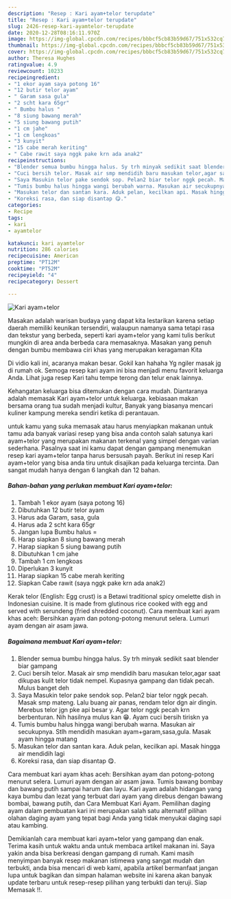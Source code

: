 ```yaml
---
description: "Resep : Kari ayam+telor terupdate"
title: "Resep : Kari ayam+telor terupdate"
slug: 2426-resep-kari-ayamtelor-terupdate
date: 2020-12-28T08:16:11.970Z
image: https://img-global.cpcdn.com/recipes/bbbcf5cb83b59d67/751x532cq70/kari-ayamtelor-foto-resep-utama.jpg
thumbnail: https://img-global.cpcdn.com/recipes/bbbcf5cb83b59d67/751x532cq70/kari-ayamtelor-foto-resep-utama.jpg
cover: https://img-global.cpcdn.com/recipes/bbbcf5cb83b59d67/751x532cq70/kari-ayamtelor-foto-resep-utama.jpg
author: Theresa Hughes
ratingvalue: 4.9
reviewcount: 10233
recipeingredient:
- "1 ekor ayam saya potong 16"
- "12 butir telor ayam"
- " Garam sasa gula"
- "2 scht kara 65gr"
- " Bumbu halus "
- "8 siung bawang merah"
- "5 siung bawang putih"
- "1 cm jahe"
- "1 cm lengkoas"
- "3 kunyit"
- "15 cabe merah keriting"
- " Cabe rawit saya nggk pake krn ada anak2"
recipeinstructions:
- "Blender semua bumbu hingga halus. Sy trh minyak sedikit saat blender biar gampang"
- "Cuci bersih telor. Masak air smp mendidih baru masukan telor,agar saat dikupas kulit telor tidak nempel. Kupasnya gampang dan tidak pecah. Mulus banget deh"
- "Saya Masukin telor pake sendok sop. Pelan2 biar telor nggk pecah. Masak smp mateng. Lalu buang air panas, rendam telor dgn air dingin. Merebus telor jgn pke api besar y. Agar telor nggk pecah krn berbenturan. Nih hasilnya mulus kan 😁. Ayam cuci bersih tiriskn ya"
- "Tumis bumbu halus hingga wangi berubah warna. Masukan air secukupnya. Stlh mendidih masukan ayam+garam,sasa,gula. Masak ayam hingga matang"
- "Masukan telor dan santan kara. Aduk pelan, kecilkan api. Masak hingga air mendidih lagi"
- "Koreksi rasa, dan siap disantap 😋."
categories:
- Recipe
tags:
- kari
- ayamtelor

katakunci: kari ayamtelor 
nutrition: 286 calories
recipecuisine: American
preptime: "PT12M"
cooktime: "PT52M"
recipeyield: "4"
recipecategory: Dessert

---
```



![Kari ayam+telor](https://img-global.cpcdn.com/recipes/bbbcf5cb83b59d67/751x532cq70/kari-ayamtelor-foto-resep-utama.jpg)

Masakan adalah warisan budaya yang dapat kita lestarikan karena setiap daerah memiliki keunikan tersendiri, walaupun namanya sama tetapi rasa dan tekstur yang berbeda, seperti kari ayam+telor yang kami tulis berikut mungkin di area anda berbeda cara memasaknya. Masakan yang penuh dengan bumbu membawa ciri khas yang merupakan keragaman Kita

Di vidio kali ini, acaranya makan besar. Gokil kan hahaha Yg ngiler masak jg di rumah ok. Semoga resep kari ayam ini bisa menjadi menu favorit keluarga Anda. Lihat juga resep Kari tahu tempe terong dan telur enak lainnya.

Kehangatan keluarga bisa ditemukan dengan cara mudah. Diantaranya adalah memasak Kari ayam+telor untuk keluarga. kebiasaan makan bersama orang tua sudah menjadi kultur, Banyak yang biasanya mencari kuliner kampung mereka sendiri ketika di perantauan.

untuk kamu yang suka memasak atau harus menyiapkan makanan untuk tamu ada banyak variasi resep yang bisa anda contoh salah satunya kari ayam+telor yang merupakan makanan terkenal yang simpel dengan varian sederhana. Pasalnya saat ini kamu dapat dengan gampang menemukan resep kari ayam+telor tanpa harus bersusah payah.
Berikut ini resep Kari ayam+telor yang bisa anda tiru untuk disajikan pada keluarga tercinta. Dan sangat mudah hanya dengan 6 langkah dan 12 bahan.


<!--inarticleads1-->

##### Bahan-bahan yang perlukan membuat Kari ayam+telor:

1. Tambah 1 ekor ayam (saya potong 16)
1. Dibutuhkan 12 butir telor ayam
1. Harus ada  Garam, sasa, gula
1. Harus ada 2 scht kara 65gr
1. Jangan lupa  Bumbu halus =
1. Harap siapkan 8 siung bawang merah
1. Harap siapkan 5 siung bawang putih
1. Dibutuhkan 1 cm jahe
1. Tambah 1 cm lengkoas
1. Diperlukan 3 kunyit
1. Harap siapkan 15 cabe merah keriting
1. Siapkan  Cabe rawit (saya nggk pake krn ada anak2)


Kerak telor (English: Egg crust) is a Betawi traditional spicy omelette dish in Indonesian cuisine. It is made from glutinous rice cooked with egg and served with serundeng (fried shredded coconut). Cara membuat kari ayam khas aceh: Bersihkan ayam dan potong-potong menurut selera. Lumuri ayam dengan air asam jawa. 

<!--inarticleads2-->

##### Bagaimana membuat  Kari ayam+telor:

1. Blender semua bumbu hingga halus. Sy trh minyak sedikit saat blender biar gampang
1. Cuci bersih telor. Masak air smp mendidih baru masukan telor,agar saat dikupas kulit telor tidak nempel. Kupasnya gampang dan tidak pecah. Mulus banget deh
1. Saya Masukin telor pake sendok sop. Pelan2 biar telor nggk pecah. Masak smp mateng. Lalu buang air panas, rendam telor dgn air dingin. Merebus telor jgn pke api besar y. Agar telor nggk pecah krn berbenturan. Nih hasilnya mulus kan 😁. Ayam cuci bersih tiriskn ya
1. Tumis bumbu halus hingga wangi berubah warna. Masukan air secukupnya. Stlh mendidih masukan ayam+garam,sasa,gula. Masak ayam hingga matang
1. Masukan telor dan santan kara. Aduk pelan, kecilkan api. Masak hingga air mendidih lagi
1. Koreksi rasa, dan siap disantap 😋.


Cara membuat kari ayam khas aceh: Bersihkan ayam dan potong-potong menurut selera. Lumuri ayam dengan air asam jawa. Tumis bawang bombay dan bawang putih sampai harum dan layu. Kari ayam adalah hidangan yang kaya bumbu dan lezat yang terbuat dari ayam yang direbus dengan bawang bombai, bawang putih, dan Cara Membuat Kari Ayam. Pemilihan daging ayam dalam pembuatan kari ini merupakan salah satu alternatif pilihan olahan daging ayam yang tepat bagi Anda yang tidak menyukai daging sapi atau kambing. 

Demikianlah cara membuat kari ayam+telor yang gampang dan enak. Terima kasih untuk waktu anda untuk membaca artikel makanan ini. Saya yakin anda bisa berkreasi dengan gampang di rumah. Kami masih menyimpan banyak resep makanan istimewa yang sangat mudah dan terbukti, anda bisa mencari di web kami, apabila artikel bermanfaat jangan lupa untuk bagikan dan simpan halaman website ini karena akan banyak update terbaru untuk resep-resep pilihan yang terbukti dan teruji. Siap Memasak !!. 
